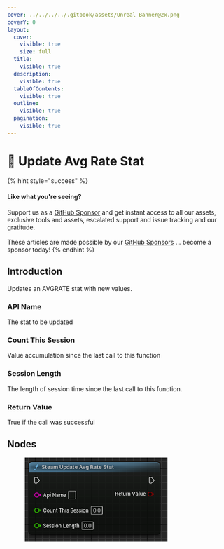 ```yaml
---
cover: ../../../../.gitbook/assets/Unreal Banner@2x.png
coverY: 0
layout:
  cover:
    visible: true
    size: full
  title:
    visible: true
  description:
    visible: true
  tableOfContents:
    visible: true
  outline:
    visible: true
  pagination:
    visible: true
---
```


# 🔵 Update Avg Rate Stat

{% hint style="success" %}
#### Like what you're seeing?

Support us as a [GitHub Sponsor](../../../../become-a-sponsor/) and get instant access to all our assets, exclusive tools and assets, escalated support and issue tracking and our gratitude.\
\
These articles are made possible by our [GitHub Sponsors](../../../../become-a-sponsor/) ... become a sponsor today!
{% endhint %}

## Introduction

Updates an AVGRATE stat with new values.

### API Name

The stat to be updated

### Count This Session

Value accumulation since the last call to this function

### Session Length

The length of session time since the last call to this function.

### Return Value

True if the call was successful

## Nodes

<figure><img src="../../../../.gitbook/assets/image (860).png" alt=""><figcaption></figcaption></figure>
